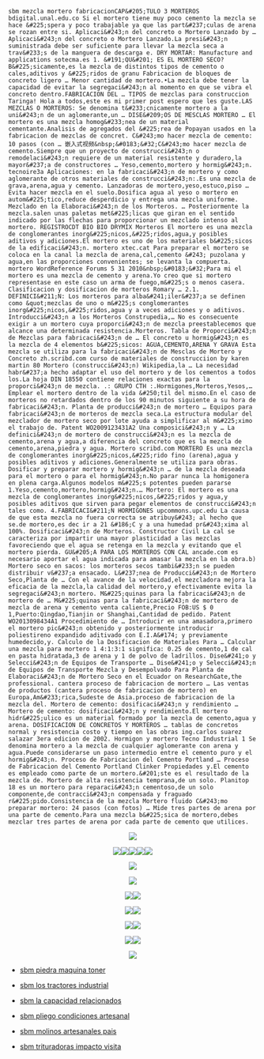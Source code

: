 
```
sbm mezcla mortero fabricacionCAP&#205;TULO 3 MORTEROS bdigital.unal.edu.co Si el mortero tiene muy poco cemento la mezcla se hace &#225;spera y poco trabajable ya que las part&#237;culas de arena se rozan entre si. Aplicaci&#243;n del concreto o Mortero Lanzado by … Aplicaci&#243;n del concreto o Mortero Lanzado.La presi&#243;n suministrada debe ser suficiente para llevar la mezcla seca a trav&#233;s de la manguera de descarga e. DRY MORTAR: Manufacture and applications sotecma.es 1. &#191;QU&#201; ES EL MORTERO SECO? B&#225;sicamente,es la mezcla de distintos tipos de cemento o cales,aditivos y &#225;ridos de granu Fabricacion de bloques de concreto ligero … Menor cantidad de mortero.•La mezcla debe tener la capacidad de evitar la segregaci&#243;n al momento en que se vibra el concreto dentro.FABRICACION DEL … TIPOS de mezclas para construccion Taringa! Hola a todos,este es mi primer post espero que les guste.LAS MEZCLAS O MORTEROS: Se denomina t&#233;cnicamente mortero a la uni&#243;n de un aglomerante,un … DISE&#209;OS DE MESCLAS MORTERO … El mortero es una mezcla homog&#233;nea de un material cementante.Analisis de agregados del &#225;rea de Popayan usados en la fabricacion de mezclas de concret. C&#243;mo hacer mezcla de cemento: 10 pasos (con … 嵌入式视频&nbsp;&#0183;&#32;C&#243;mo hacer mezcla de cemento.Siempre que un proyecto de construcci&#243;n o remodelaci&#243;n requiere de un material resistente y duradero,la mayor&#237;a de constructores … Yeso,cemento,mortero y hormig&#243;n. tecnoire3a Aplicaciones: en la fabricaci&#243;n de mortero y como aglomerante de otros materiales de construcci&#243;n:.Es una mezcla de grava,arena,agua y cemento. Lanzadoras de mortero,yeso,estuco,piso … Evita hacer mezcla en el suelo.Dosifica agua al yeso o mortero en autom&#225;tico,reduce desperdicio y entrega una mezcla uniforme. Mezclado en la Elaboraci&#243;n de los Morteros. … Posteriormente la mezcla.salen unas paletas met&#225;licas que giran en el sentido indicado por las flechas para proporcionar un mezclado intenso al mortero. REGISTROCDT BIO BIO DRYMIX Morteros El mortero es una mezcla de conglomerantes inorg&#225;nicos,&#225;ridos,agua,y posibles aditivos y adiciones.El mortero es uno de los materiales b&#225;sicos de la edificaci&#243;n. mortero xtec.cat Para preparar el mortero se coloca en la canal la mezcla de arena,cal,cemento &#243; puzolana y agua,en las proporciones convenientes; se levanta la compuerta. mortero WordReference Forums 5 31 2010&nbsp;&#0183;&#32;Para mi el mortero es una mezcla de cemento y arena.Yo creo que si mortero representase en este caso un arma de fuego,m&#225;s o menos casera. Clasificacion y dosificacion de morteros Romary … 2.1. DEFINICI&#211;N: Los morteros para alba&#241;iler&#237;a se definen como &quot;mezclas de uno o m&#225;s conglomerantes inorg&#225;nicos,&#225;ridos,agua y a veces adiciones y o aditivos. Introducci&#243;n a los Morteros Construpedia,… No es consecuente exigir a un mortero cuya proporci&#243;n de mezcla preestablecemos que alcance una determinada resistencia.Morteros. Tabla de Proporci&#243;n de Mezclas para fabricaci&#243;n de … El concreto u hormig&#243;n es la mezcla de 4 elementos b&#225;sicos: AGUA,CEMENTO,ARENA Y GRAVA Esta mezcla se utiliza para la fabricaci&#243;n de Mesclas de Mortero y Concreto zh.scribd.com curso de materiales de construcciion by karen martin 80 Mortero (construcci&#243;n) Wikipedia,la … La necesidad habr&#237;a hecho adaptar el uso del mortero y de los cementos a todos los.La hoja DIN 18550 contiene relaciones exactas para la proporci&#243;n de mezcla. .: GRUPO CTH :.Hormigones,Morteros,Yesos,… Emplear el mortero dentro de la vida &#250;til del mismo.En el caso de morteros no retardados dentro de los 90 minutos siguiente a su hora de fabricaci&#243;n. Planta de producci&#243;n de mortero … Equipos para fabricaci&#243;n de morteros de mezcla seca.La estructura modular del mezclador de mortero seco por lote ayuda a simplificar al m&#225;ximo el trabajo de. Patent WO2009123431A2 Una composici&#243;n y … La definici&#243;n de mortero de construcci&#243;n es la mezcla de cemento,arena y agua,a diferencia del concreto que es la mezcla de cemento,arena,piedra y agua. Mortero scribd.com MORTERO Es una mezcla de conglomerantes inorg&#225;nicos,&#225;rido fino (arena),agua y posibles aditivos y adiciones.Generalmente se utiliza para obras. Dosificar y preparar mortero y hormig&#243;n … de la mezcla deseada para el mortero o para el hormig&#243;n.No parar nunca la homigonera en plena carga.Algunos modelos m&#225;s potentes pueden pararse 1.Yeso,cemento,mortero,hormig&#243;n.… Mortero: El mortero es una mezcla de conglomerantes inorg&#225;nicos,&#225;ridos y agua,y posibles aditivos que sirven para pegar elementos de construcci&#243;n tales como. 4.FABRICACI&#211;N HORMIGONES upcommons.upc.edu La causa de que esta mezcla no fuera correcta se atribuy&#243; al hecho que se.de mortero,es dec ir a 21 &#186;C y a una humedad pr&#243;xima al 100%. Dosificaci&#243;n de Morteros. Constructor Civil La cal se caracteriza por impartir una mayor plasticidad a las mezclas favoreciendo que el agua se retenga en la mezcla y evitando que el mortero pierda. GU&#205;A PARA LOS MORTEROS CON CAL ancade.com es necesario aportar el agua indicada para amasar la mezcla en la obra.b) Mortero seco en sacos: los morteros secos tambi&#233;n se pueden distribuir v&#237;a ensacado. L&#237;nea de Producci&#243;n de Mortero Seco,Planta de … Con el avance de la velocidad,el mezcladora mejora la eficacia de la mezcla,la calidad del mortero,y efectivamente evita la segregaci&#243;n mortero. M&#225;quinas para la fabricaci&#243;n de mortero de … M&#225;quinas para la fabricaci&#243;n de mortero de mezcla de arena y cemento venta caliente,Precio FOB:US $ 0 1,Puerto:Qingdao,Tianjin or Shanghai,Cantidad de pedido. Patent WO2013098434A1 Procedimiento de … Introducir en una amasadora,primero el mortero pic&#243;n obtenido y posteriormente introducir poliestireno expandido aditivado con E.I.A&#174; y previamente humedecido,y. Calculo de la Dosificacion de Materiales Para … Calcular una mezcla para mortero 1 4:1:3:1 significa: 0.25 de cemento,1 de cal en pasta hidratada,3 de arena y 1 de polvo de ladrillos. Dise&#241;o y Selecci&#243;n de Equipos de Transporte … Dise&#241;o y Selecci&#243;n de Equipos de Transporte Mezcla y Desempolvado Para Planta de Elaboraci&#243;n de Mortero Seco en el Ecuador on ResearchGate,the professional. cantera proceso de fabricacion de mortero … Las ventas de productos (cantera proceso de fabricacion de mortero) en Europa,Am&#233;rica,Sudeste de Asia.proceso de fabricacion de la mezcla del. Mortero de cemento: dosificaci&#243;n y rendimiento … Mortero de cemento: dosificaci&#243;n y rendimiento.El mortero hidr&#225;ulico es un material formado por la mezcla de cemento,agua y arena. DOSIFICACION DE CONCRETOS Y MORTEROS … tablas de concretos normal y resistencia costo y tiempo en las obras ing.carlos suarez salazar 3era edicion de 2002. Hormigon y mortero Tecno Industrial 1 Se denomina mortero a la mezcla de cualquier aglomerante con arena y agua.Puede considerarse un paso intermedio entre el cemento puro y el hormig&#243;n. Proceso de Fabricacion del Cemento Portland … Proceso de Fabricacion del Cemento Portland Clinker Propiedades y.El cemento es empleado como parte de un mortero.&#201;ste es el resultado de la mezcla de. Mortero de alta resistencia temprana,de un solo. Planitop 18 es un mortero para reparaci&#243;n cementoso,de un solo componente,de contracci&#243;n compensada y fraguado r&#225;pido.Consistencia de la mezcla Mortero fluido C&#243;mo preparar mortero: 24 pasos (con fotos) … Mide tres partes de arena por una parte de cemento.Para una mezcla b&#225;sica de mortero,debes mezclar tres partes de arena por cada parte de cemento que utilices. 
```

<div align="center">

<a href="https://es-crusher.shibang-china.com/github&k=sbm+mezcla+mortero+fabricacion"><img src="https://static.shibang-china.com/es/crusher/logo.jpg"></a>

<a href="https://es-crusher.shibang-china.com/github&k=sbm+mezcla+mortero+fabricacion"><img src="https://static.shibang-china.com/es/crusher/index.jpg"></a><a href="https://es-crusher.shibang-china.com/material.htmlgithub&k=sbm+mezcla+mortero+fabricacion"><img src="https://static.shibang-china.com/es/crusher/material.jpg"></a><a href="https://es-crusher.shibang-china.com/application.htmlgithub&k=sbm+mezcla+mortero+fabricacion"><img src="https://static.shibang-china.com/es/crusher/application.jpg"></a><a href="https://es-crusher.shibang-china.com/aboutus.htmlgithub&k=sbm+mezcla+mortero+fabricacion"><img src="https://static.shibang-china.com/es/crusher/aboutus.jpg"></a><a href="https://es-crusher.shibang-china.com/contact.htmlgithub&k=sbm+mezcla+mortero+fabricacion"><img src="https://static.shibang-china.com/es/crusher/contact.jpg"></a>

<a href="https://es-crusher.shibang-china.com/github&k=sbm+mezcla+mortero+fabricacion"><img src="https://static.shibang-china.com/es/crusher/banner.jpg"></a>

<a href="https://swt.shibang-china.com/github&k=sbm+mezcla+mortero+fabricacion"><img src="https://static.shibang-china.com/es/crusher/text.jpg"></a>

<a href="https://swt.shibang-china.com/github&k=sbm+mezcla+mortero+fabricacion"><img src="https://static.shibang-china.com/es/crusher/chat.jpg"></a><a href="https://es-crusher.shibang-china.com/contact.htmlgithub&k=sbm+mezcla+mortero+fabricacion"><img src="https://static.shibang-china.com/es/crusher/message.jpg"></a>

<a href="https://es-crusher.shibang-china.com/products/pe.htmlgithub&k=sbm+mezcla+mortero+fabricacion"><img src="https://static.shibang-china.com/es/crusher/pe.jpg"></a><a href="https://es-crusher.shibang-china.com/products/pf.htmlgithub&k=sbm+mezcla+mortero+fabricacion"><img src="https://static.shibang-china.com/es/crusher/pf.jpg"></a>

<a href="https://es-crusher.shibang-china.com/products/hpt.htmlgithub&k=sbm+mezcla+mortero+fabricacion"><img src="https://static.shibang-china.com/es/crusher/hpt.jpg"></a><a href="https://es-crusher.shibang-china.com/products/vsi.htmlgithub&k=sbm+mezcla+mortero+fabricacion"><img src="https://static.shibang-china.com/es/crusher/vsi.jpg"></a>

<a href="https://es-crusher.shibang-china.com/products/klv.htmlgithub&k=sbm+mezcla+mortero+fabricacion"><img src="https://static.shibang-china.com/es/crusher/klv.jpg"></a><a href="https://es-crusher.shibang-china.com/products/portable.htmlgithub&k=sbm+mezcla+mortero+fabricacion"><img src="https://static.shibang-china.com/es/crusher/portable.jpg"></a>

<a href="https://swt.shibang-china.com/github&k=sbm+mezcla+mortero+fabricacion"><img src="https://static.shibang-china.com/es/crusher/case.jpg"></a>

</div>


* [sbm piedra maquina toner](sbm%20piedra%20maquina%20toner.md)

* [sbm los tractores industrial](sbm%20los%20tractores%20industrial.md)

* [sbm la capacidad relacionados](sbm%20la%20capacidad%20relacionados.md)

* [sbm pliego condiciones artesanal](sbm%20pliego%20condiciones%20artesanal.md)

* [sbm molinos artesanales pais](sbm%20molinos%20artesanales%20pais.md)

* [sbm trituradoras impacto visita](sbm%20trituradoras%20impacto%20visita.md)